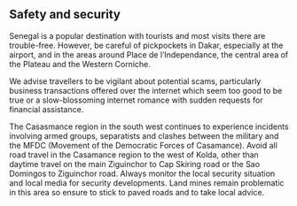 ## Safety and security

Senegal is a popular destination with tourists and most visits there are trouble-free. However, be careful of pickpockets in Dakar, especially at the airport, and in the areas around Place de l’Independance, the central area of the Plateau and the Western Corniche.

We advise travellers to be vigilant about potential scams, particularly business transactions offered over the internet which seem too good to be true or a slow-blossoming internet romance with sudden requests for financial assistance.

The Casasmance region in the south west continues to experience incidents involving armed groups, separatists and clashes between the military and the MFDC (Movement of the Democratic Forces of Casamance). Avoid all road travel in the Casamance region to the west of Kolda, other than daytime travel on the main Ziguinchor to Cap Skiring road or the Sao Domingos to Ziguinchor road. Always monitor the local security situation and local media for security developments. Land mines remain problematic in this area so ensure to stick to paved roads and to take local advice.